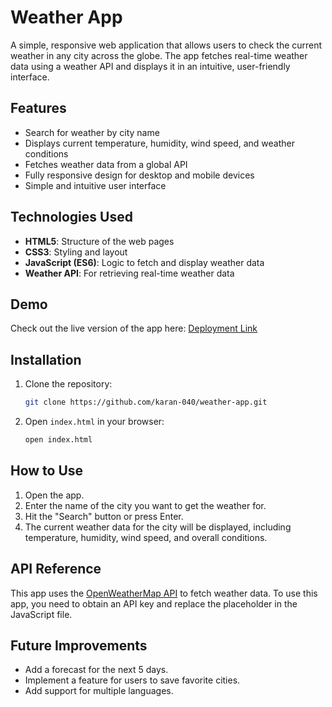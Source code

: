 # Weather App

A simple, responsive web application that allows users to check the current weather in any city across the globe. The app fetches real-time weather data using a weather API and displays it in an intuitive, user-friendly interface.

## Features

- Search for weather by city name
- Displays current temperature, humidity, wind speed, and weather conditions
- Fetches weather data from a global API
- Fully responsive design for desktop and mobile devices
- Simple and intuitive user interface

## Technologies Used

- **HTML5**: Structure of the web pages
- **CSS3**: Styling and layout
- **JavaScript (ES6)**: Logic to fetch and display weather data
- **Weather API**: For retrieving real-time weather data

## Demo

Check out the live version of the app here: [Deployment Link](https://karan-040.github.io/weather/)

## Installation

1. Clone the repository:
   ```bash
   git clone https://github.com/karan-040/weather-app.git
   ```
2. Open `index.html` in your browser:
   ```bash
   open index.html
   ```

## How to Use

1. Open the app.
2. Enter the name of the city you want to get the weather for.
3. Hit the "Search" button or press Enter.
4. The current weather data for the city will be displayed, including temperature, humidity, wind speed, and overall conditions.

## API Reference

This app uses the [OpenWeatherMap API](https://openweathermap.org/) to fetch weather data. To use this app, you need to obtain an API key and replace the placeholder in the JavaScript file.

## Future Improvements

- Add a forecast for the next 5 days.
- Implement a feature for users to save favorite cities.
- Add support for multiple languages.
